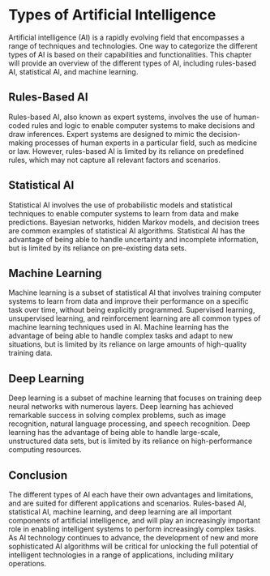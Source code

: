 Types of Artificial Intelligence
===================================================================================================

Artificial intelligence (AI) is a rapidly evolving field that encompasses a range of techniques and technologies. One way to categorize the different types of AI is based on their capabilities and functionalities. This chapter will provide an overview of the different types of AI, including rules-based AI, statistical AI, and machine learning.

Rules-Based AI
--------------

Rules-based AI, also known as expert systems, involves the use of human-coded rules and logic to enable computer systems to make decisions and draw inferences. Expert systems are designed to mimic the decision-making processes of human experts in a particular field, such as medicine or law. However, rules-based AI is limited by its reliance on predefined rules, which may not capture all relevant factors and scenarios.

Statistical AI
--------------

Statistical AI involves the use of probabilistic models and statistical techniques to enable computer systems to learn from data and make predictions. Bayesian networks, hidden Markov models, and decision trees are common examples of statistical AI algorithms. Statistical AI has the advantage of being able to handle uncertainty and incomplete information, but is limited by its reliance on pre-existing data sets.

Machine Learning
----------------

Machine learning is a subset of statistical AI that involves training computer systems to learn from data and improve their performance on a specific task over time, without being explicitly programmed. Supervised learning, unsupervised learning, and reinforcement learning are all common types of machine learning techniques used in AI. Machine learning has the advantage of being able to handle complex tasks and adapt to new situations, but is limited by its reliance on large amounts of high-quality training data.

Deep Learning
-------------

Deep learning is a subset of machine learning that focuses on training deep neural networks with numerous layers. Deep learning has achieved remarkable success in solving complex problems, such as image recognition, natural language processing, and speech recognition. Deep learning has the advantage of being able to handle large-scale, unstructured data sets, but is limited by its reliance on high-performance computing resources.

Conclusion
----------

The different types of AI each have their own advantages and limitations, and are suited for different applications and scenarios. Rules-based AI, statistical AI, machine learning, and deep learning are all important components of artificial intelligence, and will play an increasingly important role in enabling intelligent systems to perform increasingly complex tasks. As AI technology continues to advance, the development of new and more sophisticated AI algorithms will be critical for unlocking the full potential of intelligent technologies in a range of applications, including military operations.
